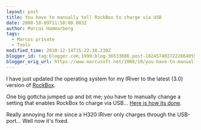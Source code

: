 ```yaml
---
layout: post
title: You have to manually tell RockBox to charge via USB
date: 2008-10-09T11:50:00.003Z
author: Marcus Hammarberg
tags:
  - Marcus private
  - Tools
modified_time: 2010-12-14T15:22:38.230Z
blogger_id: tag:blogger.com,1999:blog-36533086.post-1024574037222864059
blogger_orig_url: https://www.marcusoft.net/2008/10/you-have-to-manually-tell-rockbox-to.html
---
```


I have just updated the operating system for my IRiver to the latest (3.0) version of [RockBox](http://www.rockbox.org/).

One big gottcha jumped up and bit me; you have to manually change a setting that enables RockBox to charge via USB... [Here is how its done](http://download.rockbox.org/manual/rockbox-h300/rockbox-buildch7.html#x10-1180007.6.2).

Really annoying for me since a H320 IRiver only charges through the USB-port... Well now it's fixed.
